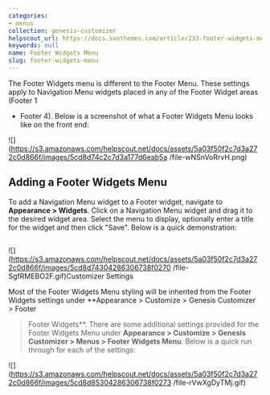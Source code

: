 ```yaml
---
categories:
- menus
collection: genesis-customizer
helpscout_url: https://docs.seothemes.com/article/233-footer-widgets-menu
keywords: null
name: Footer Widgets Menu
slug: footer-widgets-menu
---
```

The Footer Widgets menu is different to the Footer Menu. These settings apply
to Navigation Menu widgets placed in any of the Footer Widget areas (Footer 1
- Footer 4). Below is a screenshot of what a Footer Widgets Menu looks like on
the front end:

![](https://s3.amazonaws.com/helpscout.net/docs/assets/5a03f50f2c7d3a272c0d866f/images/5cd8d74c2c7d3a177d6eab5a
/file-wNSnVoRrvH.png)

## Adding a Footer Widgets Menu

To add a Navigation Menu widget to a Footer widget, navigate to **Appearance >
Widgets**. Click on a Navigation Menu widget and drag it to the desired widget
area. Select the menu to display, optionally enter a title for the widget and
then click "Save". Below is a quick demonstration:

##
![](https://s3.amazonaws.com/helpscout.net/docs/assets/5a03f50f2c7d3a272c0d866f/images/5cd8d74304286306738f0270
/file-SgfRMEBO2F.gif)Customizer Settings

Most of the Footer Widgets Menu styling will be inherited from the Footer
Widgets settings under  **Appearance > Customize > Genesis Customizer > Footer
> Footer Widgets**. There are some additional settings provided for the Footer
Widgets Menu under  **Appearance > Customize > Genesis Customizer > Menus >
Footer Widgets Menu**. Below is a quick run through for each of the settings:

![](https://s3.amazonaws.com/helpscout.net/docs/assets/5a03f50f2c7d3a272c0d866f/images/5cd8d85304286306738f0273
/file-rVwXgDyTMj.gif)  

